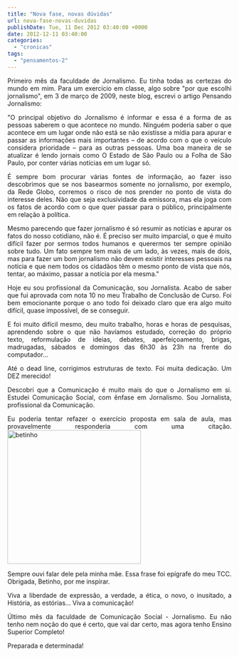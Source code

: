 ```yaml
---
title: "Nova fase, novas dúvidas"
url: nova-fase-novas-duvidas
publishDate: Tue, 11 Dec 2012 03:40:00 +0000
date: 2012-12-11 03:40:00
categories: 
  - "cronicas"
tags: 
  - "pensamentos-2"
---
```

<p style="text-align: justify;">Primeiro mês da faculdade de Jornalismo. Eu tinha todas as certezas do mundo em mim. Para um exercício em classe, algo sobre "por que escolhi jornalismo", em 3 de março de 2009, neste blog, escrevi o artigo Pensando Jornalismo:</p>
<p style="text-align: justify;">"O principal objetivo do Jornalismo é informar e essa é a forma de as pessoas saberem o que acontece no mundo. Ninguém poderia saber o que acontece em um lugar onde não está se não existisse a mídia para apurar e passar as informações mais importantes – de acordo com o que o veículo considera prioridade – para as outras pessoas. Uma boa maneira de se atualizar é lendo jornais como O Estado de São Paulo ou a Folha de São Paulo, por conter várias notícias em um lugar só.</p>
<p style="text-align: justify;">É sempre bom procurar várias fontes de informação, ao fazer isso descobrimos que se nos basearmos somente no jornalismo, por exemplo, da Rede Globo, corremos o risco de nos prender no ponto de vista do interesse deles. Não que seja exclusividade da emissora, mas ela joga com os fatos de acordo com o que quer passar para o público, principalmente em relação à política.</p>
<p style="text-align: justify;">Mesmo parecendo que fazer jornalismo é só resumir as notícias e apurar os fatos do nosso cotidiano, não é. É preciso ser muito imparcial, o que é muito difícil fazer por sermos todos humanos e querermos ter sempre opinião sobre tudo. Um fato sempre tem mais de um lado, às vezes, mais de dois, mas para fazer um bom jornalismo não devem existir interesses pessoais na notícia e que nem todos os cidadãos têm o mesmo ponto de vista que nós, tentar, ao máximo, passar a notícia por ela mesma."</p>
<p style="text-align: justify;">Hoje eu sou profissional da Comunicação, sou Jornalista. Acabo de saber que fui aprovada com nota 10 no meu Trabalho de Conclusão de Curso. Foi bem emocionante porque o ano todo foi deixado claro que era algo muito difícil, quase impossível, de se conseguir.</p>
<p style="text-align: justify;">E foi muito difícil mesmo, deu muito trabalho, horas e horas de pesquisas, aprendendo sobre o que não havíamos estudado, correção do próprio texto, reformulação de ideias, debates, aperfeiçoamento, brigas, madrugadas, sábados e domingos das 6h30 às 23h na frente do computador...</p>
<p style="text-align: justify;">Até o dead line, corrigimos estruturas de texto. Foi muita dedicação. Um DEZ merecido!</p>
<p style="text-align: justify;">Descobri que a Comunicação é muito mais do que o Jornalismo em si. Estudei Comunicação Social, com ênfase em Jornalismo. Sou Jornalista, profissional da Comunicação.</p>
<p style="text-align: justify;">Eu poderia tentar refazer o exercício proposta em sala de aula, mas provavelmente responderia com uma citação.
<a href="http://www.gabi.blog.br/wp-content/uploads/2012/12/betinho.png"><img class="aligncenter size-medium wp-image-1295" src="http://www.gabi.blog.br/wp-content/uploads/2012/12/betinho-300x300.png" alt="betinho" width="300" height="300" /></a></p>
<p style="text-align: justify;">Sempre ouvi falar dele pela minha mãe. Essa frase foi epígrafe do meu TCC. Obrigada, Betinho, por me inspirar.</p>
<p style="text-align: justify;">Viva a liberdade de expressão, a verdade, a ética, o novo, o inusitado, a História, as estórias... Viva a comunicação!</p>
<p style="text-align: justify;">Último mês da faculdade de Comunicação Social - Jornalismo. Eu não tenho nem noção do que é certo, que vai dar certo, mas agora tenho Ensino Superior Completo!</p>
<p style="text-align: justify;">Preparada e determinada!</p>
